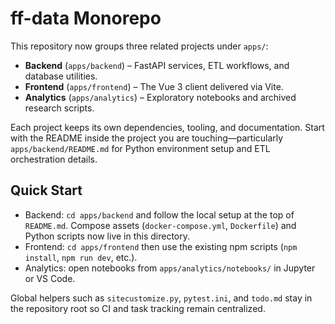 # ff-data Monorepo

This repository now groups three related projects under `apps/`:

- **Backend** (`apps/backend`) – FastAPI services, ETL workflows, and database utilities.
- **Frontend** (`apps/frontend`) – The Vue 3 client delivered via Vite.
- **Analytics** (`apps/analytics`) – Exploratory notebooks and archived research scripts.

Each project keeps its own dependencies, tooling, and documentation. Start with the
README inside the project you are touching—particularly `apps/backend/README.md`
for Python environment setup and ETL orchestration details.

## Quick Start

- Backend: `cd apps/backend` and follow the local setup at the top of
  `README.md`. Compose assets (`docker-compose.yml`, `Dockerfile`) and
  Python scripts now live in this directory.
- Frontend: `cd apps/frontend` then use the existing npm scripts (`npm install`,
  `npm run dev`, etc.).
- Analytics: open notebooks from `apps/analytics/notebooks/` in Jupyter or VS Code.

Global helpers such as `sitecustomize.py`, `pytest.ini`, and `todo.md` stay in the
repository root so CI and task tracking remain centralized.
